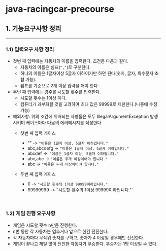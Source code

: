 # java-racingcar-precourse



## 1. 기능요구사항 정리

---

### 1.1) 입력요구 사항 정리



- 첫번 째 입력에는 자동차의 이름을 입력한다. 조건은 다음과 같다.
  - 자동차의 이름은 쉼표(`","`)로 구분한다.
  - 하나의 이름은 1글자이상 5글자 이하이기만 하면 된다(숫자, 글자, 특수문자 조합 가능).
  - 쉼표를 기준으로 2개 이상 입력을 해야 한다.
- 두번 째 입력에는 경주를 시도할 횟수를 입력한다.
  - 시도할 횟수는 1이상 이다.
  - 컴퓨터가 과부화될 것을 고려하여 최대 값은 99999로 제한한다.(나중에 수정가능)
- 예외사항: 위의 조건에 위배되는 사항들은 모두 IllegalArgumentException 발생 시키며 케이스마다 다음의 에러메시지를 작성한다.
  - 첫번 째 입력 케이스
    - "" -> `"이름은 1글자 이상, 5글자 이하입니다."`
    - abc,abcdefg -> `"이름은 1글자 이상, 5글자 이하입니다."`
    - abcdef ->` "이름은 1글자 이상, 5글자 이하입니다."`
    - abc,abc -> `"이름은 두개 이상이어야 합니다."`
    - abc -> `"이름은 두개 이상이어야 합니다."`

  - 두번 째 입력 케이스
    - 0 -> `"시도할 횟수의 1이상 99999이하입니다."`
    - 99999999 -> "시도할 횟수의 1이상 99999이하입니다."`

<br>

### 1.2) 게임 진행 요구사항



- 게임은 시도할 횟수 n만큼 진행한다.
- n번 동안 각 자동차는 멈추거나 앞으로 한칸 전진한다.
- 각 자동차마다 무작위 숫자를 구하고, 숫자가 4 이상일 경우에만 전진한다.
- 게임이 끝나고 제일 많이 전진한 자동차가 우승한다. 우승자는 1명 이상일 수 있다.



<br>

 

























